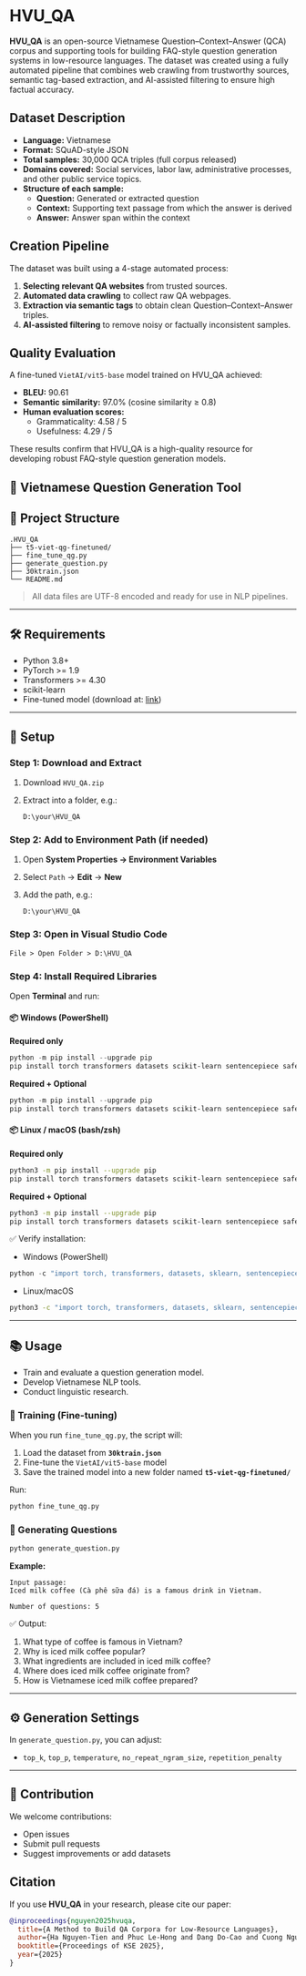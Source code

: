 # HVU_QA

**HVU_QA** is an open-source Vietnamese Question–Context–Answer (QCA) corpus and supporting tools for building FAQ-style question generation systems in low-resource languages. The dataset was created using a fully automated pipeline that combines web crawling from trustworthy sources, semantic tag-based extraction, and AI-assisted filtering to ensure high factual accuracy.

## Dataset Description

- **Language:** Vietnamese
- **Format:** SQuAD-style JSON
- **Total samples:** 30,000 QCA triples (full corpus released)
- **Domains covered:** Social services, labor law, administrative processes, and other public service topics.
- **Structure of each sample:**
  - **Question:** Generated or extracted question
  - **Context:** Supporting text passage from which the answer is derived
  - **Answer:** Answer span within the context

## Creation Pipeline

The dataset was built using a 4-stage automated process:
1. **Selecting relevant QA websites** from trusted sources.
2. **Automated data crawling** to collect raw QA webpages.
3. **Extraction via semantic tags** to obtain clean Question–Context–Answer triples.
4. **AI-assisted filtering** to remove noisy or factually inconsistent samples.

## Quality Evaluation

A fine-tuned `VietAI/vit5-base` model trained on HVU_QA achieved:
- **BLEU:** 90.61
- **Semantic similarity:** 97.0% (cosine similarity ≥ 0.8)
- **Human evaluation scores:**
  - Grammaticality: 4.58 / 5
  - Usefulness: 4.29 / 5

These results confirm that HVU_QA is a high-quality resource for developing robust FAQ-style question generation models.

## 📁 Vietnamese Question Generation Tool

## 📂 Project Structure

```
.HVU_QA
├── t5-viet-qg-finetuned/
├── fine_tune_qg.py
├── generate_question.py
├── 30ktrain.json
└── README.md
```
> All data files are UTF-8 encoded and ready for use in NLP pipelines.

---

## 🛠️ Requirements

* Python 3.8+
* PyTorch >= 1.9
* Transformers >= 4.30
* scikit-learn
* Fine-tuned model (download at: [link](https://huggingface.co/datasets/DANGDOCAO/GeneratingQuestions/tree/main))

---

## 🚀 Setup

### Step 1: Download and Extract

1. Download `HVU_QA.zip`
2. Extract into a folder, e.g.:

   ```
   D:\your\HVU_QA
   ```

### Step 2: Add to Environment Path (if needed)

1. Open **System Properties → Environment Variables**
2. Select `Path` → **Edit** → **New**
3. Add the path, e.g.:

   ```
   D:\your\HVU_QA
   ```

### Step 3: Open in Visual Studio Code

```
File > Open Folder > D:\HVU_QA
```

### Step 4: Install Required Libraries

Open **Terminal** and run:

#### 📦 Windows (PowerShell)

**Required only**

```powershell
python -m pip install --upgrade pip
pip install torch transformers datasets scikit-learn sentencepiece safetensors
```

**Required + Optional**

```powershell
python -m pip install --upgrade pip
pip install torch transformers datasets scikit-learn sentencepiece safetensors accelerate tensorboard evaluate sacrebleu rouge-score nltk
```

#### 📦 Linux / macOS (bash/zsh)

**Required only**

```bash
python3 -m pip install --upgrade pip
pip install torch transformers datasets scikit-learn sentencepiece safetensors
```

**Required + Optional**

```bash
python3 -m pip install --upgrade pip
pip install torch transformers datasets scikit-learn sentencepiece safetensors accelerate tensorboard evaluate sacrebleu rouge-score nltk
```

✅ Verify installation:

* Windows (PowerShell)

```powershell
python -c "import torch, transformers, datasets, sklearn, sentencepiece, safetensors, accelerate, tensorboard, evaluate, sacrebleu, rouge_score, nltk; print('✅ All dependencies installed correctly!')"
```

* Linux/macOS

```bash
python3 -c "import torch, transformers, datasets, sklearn, sentencepiece, safetensors, accelerate, tensorboard, evaluate, sacrebleu, rouge_score, nltk; print('✅ All dependencies installed correctly!')"
```

---

## 📚 Usage

* Train and evaluate a question generation model.
* Develop Vietnamese NLP tools.
* Conduct linguistic research.

### 🔹 Training (Fine-tuning)

When you run `fine_tune_qg.py`, the script will:

1. Load the dataset from **`30ktrain.json`**
2. Fine-tune the `VietAI/vit5-base` model
3. Save the trained model into a new folder named **`t5-viet-qg-finetuned/`**

Run:

```bash
python fine_tune_qg.py
```

### 🔹 Generating Questions

```bash
python generate_question.py
```

**Example:**

```
Input passage:
Iced milk coffee (Cà phê sữa đá) is a famous drink in Vietnam.

Number of questions: 5
```

✅ Output:

1. What type of coffee is famous in Vietnam?
2. Why is iced milk coffee popular?
3. What ingredients are included in iced milk coffee?
4. Where does iced milk coffee originate from?
5. How is Vietnamese iced milk coffee prepared?

---

## ⚙️ Generation Settings

In `generate_question.py`, you can adjust:

* `top_k`, `top_p`, `temperature`, `no_repeat_ngram_size`, `repetition_penalty`

---

## 🤝 Contribution

We welcome contributions:

* Open issues
* Submit pull requests
* Suggest improvements or add datasets

## Citation

If you use **HVU_QA** in your research, please cite our paper:

```bibtex
@inproceedings{nguyen2025hvuqa,
  title={A Method to Build QA Corpora for Low-Resource Languages},
  author={Ha Nguyen-Tien and Phuc Le-Hong and Dang Do-Cao and Cuong Nguyen-Hung and Chung Mai-Van},
  booktitle={Proceedings of KSE 2025},
  year={2025}
}

